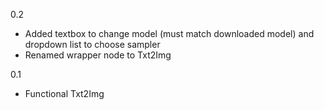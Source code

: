 0.2 

* Added textbox to change model (must match downloaded model) and dropdown list to choose sampler
* Renamed wrapper node to Txt2Img

0.1 

* Functional Txt2Img

